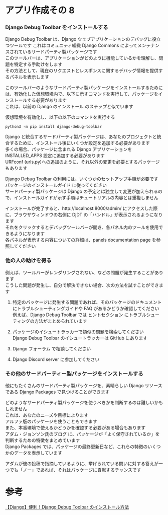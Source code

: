 # アプリ作成その 8

### Django Debug Toolbar をインストールする

Django Debug Toolbar は、Django ウェブアプリケーションのデバッグに役立つツールです これはコミュニティ組織 Django Commons によってメンテナンスされているサードパーティ製パッケージです  
このツールバーは、アプリケーションがどのように機能しているかを理解し、問題を特定する手助けをします  
その方法として、現在のリクエストとレスポンスに関するデバッグ情報を提供するパネルを表示します

このツールバーのようなサードパーティ製パッケージをインストールするためには、有効化した仮想環境内で、以下に示すコマンドを実行して、パッケージをインストールする必要があります  
これは、以前の Django のインストール のステップと似ています

仮想環境を有効化し、以下の以下のコマンドを実行する

`python3 -m pip install django-debug-toolbar`

Django と統合するサードパーティ製パッケージは、あなたのプロジェクトと統合するために、インストール後にいくつか設定を追加する必要があります  
多くの場合、パッケージに含まれる Django アプリケーションを INSTALLED_APPS 設定に追加する必要があります  
URFconf (urls.py)への追加のように、それ以外の変更を必要とするパッケージもあります

Django Debug Toolbar の利用には、いくつかのセットアップ手順が必要です  
 パッケージのインストールガイド に従ってください  
サードパーティ製パッケージは Django の予定とは独立して変更が加えられるので、インストールガイドが示す手順はチュートリアルの内容とは重複しません

インストールが完了すると、http://localhost:8000/admin/ にアクセスした際に、ブラウザウィンドウの右側に DjDT の「ハンドル」が表示されるようになります  
それをクリックするとデバッグツールバーが開き、各パネル内のツールを使用できるようになります  
各パネルが表示する内容についての詳細は、panels documentation page を参照してください

### 他の人の助けを得る

例えば、ツールバーがレンダリングされない、などの問題が発生することがあります  
こうした問題が発生し、自分で解決できない場合、次の方法を試すことができます

1. 特定のパッケージに発生する問題であれば、そのパッケージのドキュメントにトラブルシューティングガイドや FAQ があるかどうか確認してください  
   例えば、Django Debug Toolbar では ヒントセクション にトラブルシューティングの方法がまとめられています
1. パッケージのイシュートラッカーで類似の問題を検索してください  
   Django Debug Toolbar のイシュートラッカーは GitHub にあります

1. Django フォーラム で相談してください

1. Django Discord server に参加してください

### その他のサードパーティー製パッケージをインストールする

他にもたくさんのサードパーティ製パッケージを、素晴らしい Django リソースである Django Packages で見つけることができます

どのようなサードパーティ製パッケージを使うべきかを判断するのは難しいかもしれません  
これは、あなたのニーズや目標によります  
アルファ版のパッケージを使うこともできます  
また、本番環境で使えるかどうかを確認する必要がある場合もあります  
アダム・ジョンソン氏のブログ に、パッケージが「よく保守されているか」を判断するための特徴をまとめています  
Django Packages では、パッケージの最終更新日など、これらの特徴のいくつかのデータを表示しています

アダムが彼の投稿で指摘しているように、挙げられている問いに対する答えが一つでも「ノー」であれば、それはパッケージに貢献するチャンスです

# 参考

[【Django】便利！Django Debug Toolbar のインストール方法](https://qiita.com/hogarakaryo/items/15506eefdab0a8173b2d)

